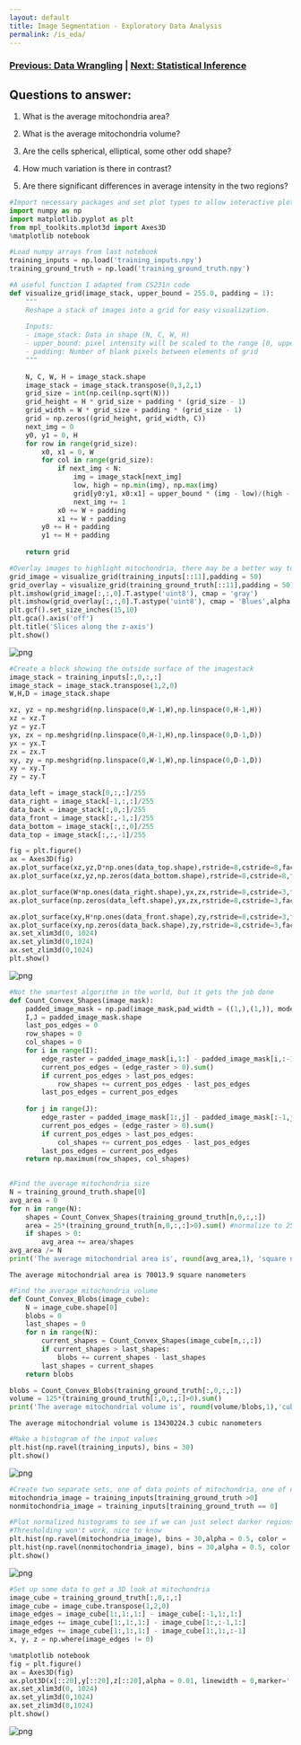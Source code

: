 ```yaml
---
layout: default
title: Image Segmentation - Exploratory Data Analysis
permalink: /is_eda/
---
```


### [Previous: Data Wrangling](../image_segmentation/is_data_wrangling) | [Next: Statistical Inference](../image_segmentation/is_statistical_inference)

## Questions to answer:

1) What is the average mitochondria area?

2) What is the average mitochondria volume?

3) Are the cells spherical, elliptical, some other odd shape?

4) How much variation is there in contrast?

5) Are there significant differences in average intensity in the two regions?


```python
#Import necessary packages and set plot types to allow interactive plots
import numpy as np
import matplotlib.pyplot as plt
from mpl_toolkits.mplot3d import Axes3D
%matplotlib notebook
```


```python
#Load numpy arrays from last notebook
training_inputs = np.load('training_inputs.npy')
training_ground_truth = np.load('training_ground_truth.npy')
```


```python
#A useful function I adapted from CS231n code
def visualize_grid(image_stack, upper_bound = 255.0, padding = 1):
    """
    Reshape a stack of images into a grid for easy visualization.
    
    Inputs:
    - image_stack: Data in shape (N, C, W, H)
    - upper_bound: pixel intensity will be scaled to the range [0, upper_bound]
    - padding: Number of blank pixels between elements of grid
    """
    
    N, C, W, H = image_stack.shape
    image_stack = image_stack.transpose(0,3,2,1)
    grid_size = int(np.ceil(np.sqrt(N)))
    grid_height = H * grid_size + padding * (grid_size - 1)
    grid_width = W * grid_size + padding * (grid_size - 1)
    grid = np.zeros((grid_height, grid_width, C))
    next_img = 0
    y0, y1 = 0, H
    for row in range(grid_size):
        x0, x1 = 0, W
        for col in range(grid_size):
            if next_img < N:
                img = image_stack[next_img]
                low, high = np.min(img), np.max(img)
                grid[y0:y1, x0:x1] = upper_bound * (img - low)/(high - low)
                next_img += 1
            x0 += W + padding
            x1 += W + padding
        y0 += H + padding
        y1 += H + padding
        
    return grid
```


```python
#Overlay images to highlight mitochondria, there may be a better way to do this since the black tiles also get overlaid
grid_image = visualize_grid(training_inputs[::11],padding = 50)
grid_overlay = visualize_grid(training_ground_truth[::11],padding = 50)
plt.imshow(grid_image[:,:,0].T.astype('uint8'), cmap = 'gray')
plt.imshow(grid_overlay[:,:,0].T.astype('uint8'), cmap = 'Blues',alpha = 0.3)
plt.gcf().set_size_inches(15,10)
plt.gca().axis('off')
plt.title('Slices along the z-axis')
plt.show()
```


![png](https://raw.githubusercontent.com/cemalec/cemalec.github.io/master/_portfolio/image_segmentation/is_eda_01.png)



```python
#Create a block showing the outside surface of the imagestack
image_stack = training_inputs[:,0,:,:]
image_stack = image_stack.transpose(1,2,0)
W,H,D = image_stack.shape

xz, yz = np.meshgrid(np.linspace(0,W-1,W),np.linspace(0,H-1,H))
xz = xz.T
yz = yz.T
yx, zx = np.meshgrid(np.linspace(0,H-1,H),np.linspace(0,D-1,D))
yx = yx.T
zx = zx.T
xy, zy = np.meshgrid(np.linspace(0,W-1,W),np.linspace(0,D-1,D))
xy = xy.T
zy = zy.T

data_left = image_stack[0,:,:]/255
data_right = image_stack[-1,:,:]/255
data_back = image_stack[:,0,:]/255
data_front = image_stack[:,-1,:]/255
data_bottom = image_stack[:,:,0]/255
data_top = image_stack[:,:,-1]/255

fig = plt.figure()
ax = Axes3D(fig)
ax.plot_surface(xz,yz,D*np.ones(data_top.shape),rstride=8,cstride=8,facecolors = plt.cm.gray(data_top),shade = False)
ax.plot_surface(xz,yz,np.zeros(data_bottom.shape),rstride=8,cstride=8,facecolors = plt.cm.gray(data_bottom),shade=False)

ax.plot_surface(W*np.ones(data_right.shape),yx,zx,rstride=8,cstride=3,facecolors = plt.cm.gray(data_right),shade = False)
ax.plot_surface(np.zeros(data_left.shape),yx,zx,rstride=8,cstride=3,facecolors = plt.cm.gray(data_left),shade=False)

ax.plot_surface(xy,H*np.ones(data_front.shape),zy,rstride=8,cstride=3,facecolors = plt.cm.gray(data_front),shade = False)
ax.plot_surface(xy,np.zeros(data_back.shape),zy,rstride=8,cstride=3,facecolors = plt.cm.gray(data_back),shade=False)
ax.set_xlim3d(0, 1024)
ax.set_ylim3d(0,1024)
ax.set_zlim3d(0,1024)
plt.show()
```


![png](https://raw.githubusercontent.com/cemalec/cemalec.github.io/master/_portfolio/image_segmentation/is_eda_02.png)



```python
#Not the smartest algorithm in the world, but it gets the job done
def Count_Convex_Shapes(image_mask):
    padded_image_mask = np.pad(image_mask,pad_width = ((1,),(1,)), mode = 'constant')
    I,J = padded_image_mask.shape
    last_pos_edges = 0
    row_shapes = 0
    col_shapes = 0
    for i in range(I):
        edge_raster = padded_image_mask[i,1:] - padded_image_mask[i,:-1]
        current_pos_edges = (edge_raster > 0).sum()
        if current_pos_edges > last_pos_edges:
            row_shapes += current_pos_edges - last_pos_edges
        last_pos_edges = current_pos_edges
    
    for j in range(J):
        edge_raster = padded_image_mask[1:,j] - padded_image_mask[:-1,j]
        current_pos_edges = (edge_raster > 0).sum()
        if current_pos_edges > last_pos_edges:
            col_shapes += current_pos_edges - last_pos_edges
        last_pos_edges = current_pos_edges
    return np.maximum(row_shapes, col_shapes)
            
```


```python
#Find the average mitochondria size
N = training_ground_truth.shape[0]
avg_area = 0
for n in range(N):
    shapes = Count_Convex_Shapes(training_ground_truth[n,0,:,:])
    area = 25*(training_ground_truth[n,0,:,:]>0).sum() #normalize to 25 nm^2 per pixel
    if shapes > 0:
        avg_area += area/shapes
avg_area /= N
print('The average mitochondrial area is', round(avg_area,1), 'square nanometers\n')
```

    The average mitochondrial area is 70013.9 square nanometers
    



```python
#Find the average mitochondria volume
def Count_Convex_Blobs(image_cube):
    N = image_cube.shape[0]
    blobs = 0
    last_shapes = 0
    for n in range(N):
        current_shapes = Count_Convex_Shapes(image_cube[n,:,:])
        if current_shapes > last_shapes:
            blobs += current_shapes - last_shapes
        last_shapes = current_shapes
    return blobs

blobs = Count_Convex_Blobs(training_ground_truth[:,0,:,:])
volume = 125*(training_ground_truth[:,0,:,:]>0).sum()
print('The average mitochondrial volume is', round(volume/blobs,1),'cubic nanometers\n')
```

    The average mitochondrial volume is 13430224.3 cubic nanometers
    



```python
#Make a histogram of the input values
plt.hist(np.ravel(training_inputs), bins = 30)
plt.show()
```


![png](https://raw.githubusercontent.com/cemalec/cemalec.github.io/master/_portfolio/image_segmentation/is_eda_03.png)



```python
#Create two separate sets, one of data points of mitochondria, one of non-mitochondria
mitochondria_image = training_inputs[training_ground_truth >0]
nonmitochondria_image = training_inputs[training_ground_truth == 0]
```


```python
#Plot normalized histograms to see if we can just select darker regions and call them mitochondria
#Thresholding won't work, nice to know
plt.hist(np.ravel(mitochondria_image), bins = 30,alpha = 0.5, color = 'red',density = True)
plt.hist(np.ravel(nonmitochondria_image), bins = 30,alpha = 0.5, color = 'blue',density = True)
plt.show()
```
![png](https://raw.githubusercontent.com/cemalec/cemalec.github.io/master/_portfolio/image_segmentation/is_eda_04.png)

```python
#Set up some data to get a 3D look at mitochondria
image_cube = training_ground_truth[:,0,:,:]
image_cube = image_cube.transpose(1,2,0)
image_edges = image_cube[1:,1:,1:] - image_cube[:-1,1:,1:]
image_edges += image_cube[1:,1:,1:] - image_cube[1:,:-1,1:]
image_edges += image_cube[1:,1:,1:] - image_cube[1:,1:,:-1]
x, y, z = np.where(image_edges != 0)
```


```python
%matplotlib notebook
fig = plt.figure()
ax = Axes3D(fig)
ax.plot3D(x[::20],y[::20],z[::20],alpha = 0.01, linewidth = 0,marker='.')
ax.set_xlim3d(0, 1024)
ax.set_ylim3d(0,1024)
ax.set_zlim3d(0,1024)
plt.show()
```
![png](https://raw.githubusercontent.com/cemalec/cemalec.github.io/master/_portfolio/image_segmentation/is_eda_05.png)


